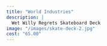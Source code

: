 ```yaml
---
title: "World Industries"
description: |
  Wet Willy Regrets Skateboard Deck
image: "/images/skate-deck-2.jpg"
cost: "65.00"
---
```

